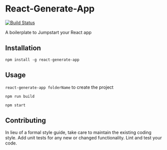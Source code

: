 React-Generate-App
=========

[![Build Status](https://travis-ci.org/mendoncagary/react-generate-app.svg?branch=master)](https://travis-ci.org/mendoncagary/react-generate-app)

A boilerplate to Jumpstart your React app

## Installation

  `npm install -g react-generate-app`

## Usage

   `react-generate-app folderName` to create the project

   `npm run build`

   `npm start`

## Contributing

In lieu of a formal style guide, take care to maintain the existing coding style. Add unit tests for any new or changed functionality. Lint and test your code.

